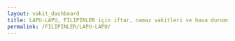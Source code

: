 ```yaml
---
layout: vakit_dashboard
title: LAPU-LAPU, FILIPINLER için iftar, namaz vakitleri ve hava durumu - ilçe/eyalet seç
permalink: /FILIPINLER/LAPU-LAPU/
---
```


<script type="text/javascript">
  var GLOBAL_COUNTRY = 'FILIPINLER';
  var GLOBAL_CITY = 'LAPU-LAPU';
  var GLOBAL_STATE = '';
  var lat = 72;
  var lon = 21;
</script>
